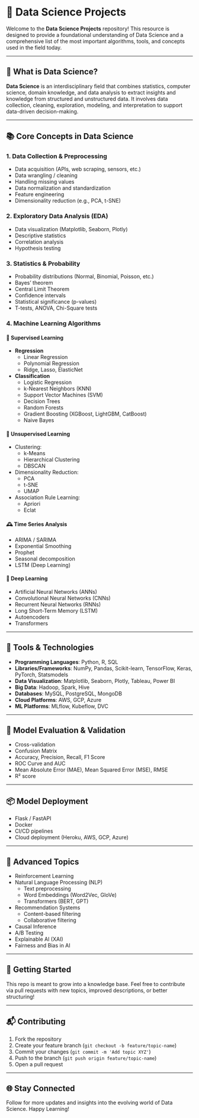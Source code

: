 # 🌟 Data Science Projects

Welcome to the **Data Science Projects** repository! This resource is designed to provide a foundational understanding of Data Science and a comprehensive list of the most important algorithms, tools, and concepts used in the field today.

---

## 📌 What is Data Science?

**Data Science** is an interdisciplinary field that combines statistics, computer science, domain knowledge, and data analysis to extract insights and knowledge from structured and unstructured data. It involves data collection, cleaning, exploration, modeling, and interpretation to support data-driven decision-making.

---

## 📚 Core Concepts in Data Science

### 1. **Data Collection & Preprocessing**
- Data acquisition (APIs, web scraping, sensors, etc.)
- Data wrangling / cleaning
- Handling missing values
- Data normalization and standardization
- Feature engineering
- Dimensionality reduction (e.g., PCA, t-SNE)

### 2. **Exploratory Data Analysis (EDA)**
- Data visualization (Matplotlib, Seaborn, Plotly)
- Descriptive statistics
- Correlation analysis
- Hypothesis testing

### 3. **Statistics & Probability**
- Probability distributions (Normal, Binomial, Poisson, etc.)
- Bayes’ theorem
- Central Limit Theorem
- Confidence intervals
- Statistical significance (p-values)
- T-tests, ANOVA, Chi-Square tests

### 4. **Machine Learning Algorithms**

#### 🧠 Supervised Learning
- **Regression**
  - Linear Regression
  - Polynomial Regression
  - Ridge, Lasso, ElasticNet
- **Classification**
  - Logistic Regression
  - k-Nearest Neighbors (KNN)
  - Support Vector Machines (SVM)
  - Decision Trees
  - Random Forests
  - Gradient Boosting (XGBoost, LightGBM, CatBoost)
  - Naive Bayes

#### 🤖 Unsupervised Learning
- Clustering:
  - k-Means
  - Hierarchical Clustering
  - DBSCAN
- Dimensionality Reduction:
  - PCA
  - t-SNE
  - UMAP
- Association Rule Learning:
  - Apriori
  - Eclat

#### 🕰️ Time Series Analysis
- ARIMA / SARIMA
- Exponential Smoothing
- Prophet
- Seasonal decomposition
- LSTM (Deep Learning)

#### 🔮 Deep Learning
- Artificial Neural Networks (ANNs)
- Convolutional Neural Networks (CNNs)
- Recurrent Neural Networks (RNNs)
- Long Short-Term Memory (LSTM)
- Autoencoders
- Transformers

---

## 🧰 Tools & Technologies

- **Programming Languages**: Python, R, SQL
- **Libraries/Frameworks**: NumPy, Pandas, Scikit-learn, TensorFlow, Keras, PyTorch, Statsmodels
- **Data Visualization**: Matplotlib, Seaborn, Plotly, Tableau, Power BI
- **Big Data**: Hadoop, Spark, Hive
- **Databases**: MySQL, PostgreSQL, MongoDB
- **Cloud Platforms**: AWS, GCP, Azure
- **ML Platforms**: MLflow, Kubeflow, DVC

---

## 🔄 Model Evaluation & Validation

- Cross-validation
- Confusion Matrix
- Accuracy, Precision, Recall, F1 Score
- ROC Curve and AUC
- Mean Absolute Error (MAE), Mean Squared Error (MSE), RMSE
- R² score

---

## 📦 Model Deployment

- Flask / FastAPI
- Docker
- CI/CD pipelines
- Cloud deployment (Heroku, AWS, GCP, Azure)

---

## 🧠 Advanced Topics

- Reinforcement Learning
- Natural Language Processing (NLP)
  - Text preprocessing
  - Word Embeddings (Word2Vec, GloVe)
  - Transformers (BERT, GPT)
- Recommendation Systems
  - Content-based filtering
  - Collaborative filtering
- Causal Inference
- A/B Testing
- Explainable AI (XAI)
- Fairness and Bias in AI

---

## 🚀 Getting Started

This repo is meant to grow into a knowledge base. Feel free to contribute via pull requests with new topics, improved descriptions, or better structuring!

---

## 📬 Contributing

1. Fork the repository
2. Create your feature branch (`git checkout -b feature/topic-name`)
3. Commit your changes (`git commit -m 'Add topic XYZ'`)
4. Push to the branch (`git push origin feature/topic-name`)
5. Open a pull request



---

## 🌐 Stay Connected

Follow for more updates and insights into the evolving world of Data Science. Happy Learning!
